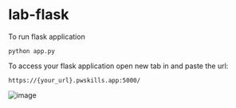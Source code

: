 # lab-flask

<!-- ![image](https://user-images.githubusercontent.com/115451707/196919992-edcfea8b-e3f6-4f35-9398-43be66b5622d.png) -->


To run flask application 

```
python app.py
```


To access your flask application open new tab in and paste the url:
```
https://{your_url}.pwskills.app:5000/
```
![image](https://github.com/Chandan1307/Forest_Fire_Project/assets/107146517/a60d9e8e-55d1-4c75-93e3-708268d9599f)
